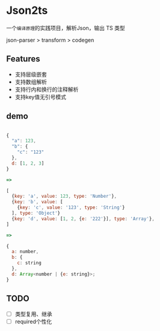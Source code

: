 # Json2ts

一个`编译原理`的实践项目，解析Json，输出 TS 类型

json-parser > transform > codegen

## Features

- 支持层级嵌套
- 支持数组解析
- 支持行内和换行的注释解析
- 支持key值无引号模式

## demo 

```js

{
  "a": 123,
  "b": {
    "c": "123"
  },
  d: [1, 2, 3]
} 

=>

[
  {key: 'a', value: 123, type: 'Number'},
  {key: 'b', value: [
    {key: 'c', value: '123', type: 'String'}
  ], type: 'Object'}
  {key: 'd', value: [1, 2, {e: '222'}], type: 'Array'},
]

=>

{
  a: number,
  b: {
    c: string
  },
  d: Array<number | {e: string}>;
}

```

## TODO

- [ ] 类型复用、继承
- [ ] required个性化